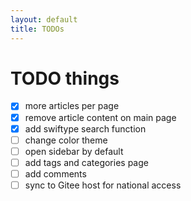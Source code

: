 ```yaml
---
layout: default
title: TODOs
---
```


# TODO things

- [x] more articles per page
- [x] remove article content on main page
- [x] add swiftype search function
- [ ] change color theme
- [ ] open sidebar by default
- [ ] add tags and categories page
- [ ] add comments
- [ ] sync to Gitee host for national access
